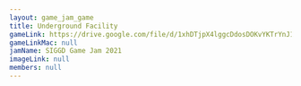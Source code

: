 ```yaml
---
layout: game_jam_game
title: Underground Facility
gameLink: https://drive.google.com/file/d/1xhDTjpX4lggcDdosDOKvYKTrYnJ1BS7Q/view?usp=sharing
gameLinkMac: null
jamName: SIGGD Game Jam 2021
imageLink: null
members: null
---
```

<!--Put description here:-->
